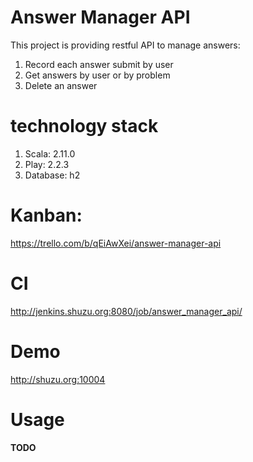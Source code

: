 Answer Manager API
=====================================

This project is providing restful API to manage answers:
 
1. Record each answer submit by user
2. Get answers by user or by problem
3. Delete an answer

technology stack
================

1. Scala: 2.11.0
1. Play: 2.2.3
1. Database: h2

Kanban:
========

https://trello.com/b/qEiAwXei/answer-manager-api

CI
======

http://jenkins.shuzu.org:8080/job/answer_manager_api/

Demo
=====

http://shuzu.org:10004

Usage
=====

**TODO**
